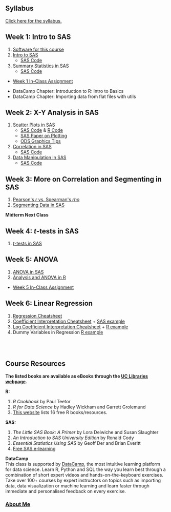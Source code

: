 ## Syllabus
[Click here for the syllabus.](https://mrrisley.github.io/BANA6043/syllabus/BANA5143-6043_001-002_Risley.pdf)

## Week 1: Intro to SAS
1. [Software for this course](https://mrrisley.github.io/BANA6043/BANA-6043-Software.html)
2. [Intro to SAS](https://mrrisley.github.io/BANA6043/BANA-6043-SAS-Intro.html)
    + [SAS Code](https://mrrisley.github.io/BANA6043/SAS-Code/Week-1-SAS-Intro.txt)
3. [Summary Statistics in SAS](https://mrrisley.github.io/BANA6043/BANA-6043-SAS-Summary-Statistics.html)
    + [SAS Code](https://mrrisley.github.io/BANA6043/SAS-Code/Week-1-SAS-Summary-Stats.txt)

+ [Week 1 In-Class Assignment](https://mrrisley.github.io/BANA6043/BANA-6043-In-Class-Assignment-1.html)
<!--+ [Week 1 Homework](https://mrrisley.github.io/BANA6043/BANA-6043-Homework-1.html)-->
+ DataCamp Chapter: Introduction to R: Intro to Basics
+ DataCamp Chapter: Importing data from flat files with utils

## Week 2: X-Y Analysis in SAS
1. [Scatter Plots in SAS](https://mrrisley.github.io/BANA6043/BANA-6043-SAS-XY-Scatter.html)
    + [SAS Code](https://mrrisley.github.io/BANA6043/SAS-Code/Week-2-SAS-XY-Scatterplots.txt) & [R Code](https://mrrisley.github.io/BANA6043/R-Code/week-2-export-diamonds.txt)
    + [SAS Paper on Plotting](https://mrrisley.github.io/BANA6043/resources/SASGraphBasics.pdf)
    + [ODS Graphics Tips](https://mrrisley.github.io/BANA6043/resources/ODSGraphicsTips.pdf)
2. [Correlation in SAS](https://mrrisley.github.io/BANA6043/BANA-6043-SAS-XY-Corr.html)
    + [SAS Code](https://mrrisley.github.io/BANA6043/SAS-Code/Week-2-SAS-XY-Correlation.txt)
3. [Data Manipulation in SAS](https://mrrisley.github.io/BANA6043/BANA-6043-SAS-Data-Manipulation.html)
    + [SAS Code](https://mrrisley.github.io/BANA6043/SAS-Code/Week-2-SAS-Data-Manipulation.txt)

<!--
+ [Week 2 In-Class Assignment](https://mrrisley.github.io/BANA6043/BANA-6043-In-Class-Assignment-2.html)
+ [Week 2 Homework](https://mrrisley.github.io/BANA6043/BANA-6043-Homework-2.html)
-->

## Week 3: More on Correlation and Segmenting in SAS 
1. [Pearson's *r* vs. Spearman's *rho*](https://mrrisley.github.io/BANA6043/R-Code/r-v-rho.R)
2. [Segmenting Data in SAS](https://mrrisley.github.io/BANA6043/BANA-6043-SAS-Segmentation.html)

<!--
+ [Week 3 In-Class Assignment](https://mrrisley.github.io/BANA6043/BANA-6043-In-Class-Assignment-3.html)
+ **No Homework**
+ DataCamp Chapter: Introduction to R: Vectors
+ DataCamp Chapter: Introduction to R: Matrix
-->

**Midterm Next Class**

## Week 4: *t*-tests in SAS
1. [*t*-tests in SAS](https://mrrisley.github.io/BANA6043/BANA-6043-SAS-TTEST.html)

<!--
+ **No In-Class Assignment**
+ [Week 4 Homework](https://mrrisley.github.io/BANA6043/BANA-6043-Homework-3.html)
+ DataCamp Chapter: Introduction to R: data frames
+ DataCamp Chapter: Data Analysis in R, the data.table Way: novice
-->

## Week 5: ANOVA
1. [ANOVA in SAS](https://mrrisley.github.io/BANA6043/BANA-6043-SAS-ANOVA.html)
2. [Analysis and ANOVA in R](https://mrrisley.github.io/BANA6043/R-Code/r-anova.R)

+ [Week 5 In-Class Assignment](https://mrrisley.github.io/BANA6043/BANA-6043-In-Class-Assignment-4.html)

<!--
**Homework (should be completed in this order):**
1. DataCamp Chapter: Foundations of inference: Introduction to ideas of inference
2. DataCamp Chapter: Foundations of inference: Completing a randomization test: gender discrimination
3. DataCamp Chapter: Foundations of inference: Hypothesis testing errors: opportunity cost
-->

## Week 6: Linear Regression
1. [Regression Cheatsheet](https://mrrisley.github.io/BANA6043/resources/regression-cheatsheet.pdf)
2. [Coefficient Interpretation Cheatsheet](https://mrrisley.github.io/BANA6043/resources/coef-interpret-cheatsheet-2.pdf) + [SAS example](https://mrrisley.github.io/BANA6043/SAS-Code/Week-6-SAS-Reg.txt)
3. [Log Coefficient Interpretation Cheatsheet](https://mrrisley.github.io/BANA6043/resources/log-coef-interpret-cheatsheet.pdf) + [R example](https://mrrisley.github.io/BANA6043/R-Code/r-reg-diamonds.R)
4. Dummy Variables in Regression [R example](https://mrrisley.github.io/BANA6043/R-Code/r-reg-insectsprays.R)

<!--

+ [Week 6 In-Class Assignment](https://mrrisley.github.io/BANA6043/BANA-6043-In-Class-Assignment-5.html)
+ Project due by end of next class meeting time. **We will not meet next week.**
+ +1% on final project if [couse evaluation](https://evaluation.uc.edu) response rate > 90%

## Final Project - Due March 2 at 4:50PM
1. [Final Outline and Rubric](https://mrrisley.github.io/BANA6043/BANA-6043-Final.html)

-->

<br><br>

## Course Resources
**The listed books are available as eBooks through the [UC Libraries webpage](https://www.libraries.uc.edu/).**

**R:**
1. *R Cookbook* by Paul Teetor
2. *R for Data Science* by Hadley Wickham and Garrett Grolemund
3. [This website](http://cmdlinetips.com/2018/01/free-online-resources-books-to-learn-r-and-data-science/) lists 16 free R books/resources.

**SAS:**
1. *The Little SAS Book: A Primer* by Lora Delwiche and Susan Slaughter
2. *An Introduction to SAS University Edition* by Ronald Cody
3. *Essential Statistics Using SAS* by Geoff Der and Brian Everitt
4. [Free SAS e-learning](https://www.sas.com/en_us/learn/academic-programs/resources/free-sas-e-learning.html)

**DataCamp**  
This class is supported by [DataCamp](www.datacamp.com), the most intuitive learning platform for data science. Learn R, Python and SQL the way you learn best through a combination of short expert videos and hands-on-the-keyboard exercises. Take over 100+ courses by expert instructors on topics such as importing data, data visualization or machine learning and learn faster through immediate and personalised feedback on every exercise.

### [About Me](https://mrrisley.github.io/BANA6043/mrr-cv.html)
